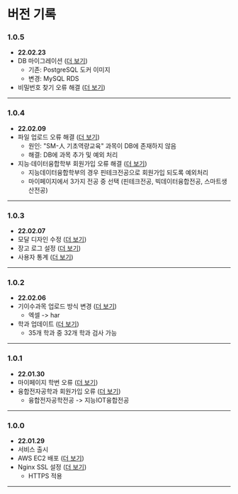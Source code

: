 # 버전 기록

### 1.0.5
* **22.02.23**
* DB 마이그레이션 ([더 보기](https://github.com/hyunmin0317/SMUNITY/issues/172))
  * 기존: PostgreSQL 도커 이미지
  * 변경: MySQL RDS
* 비밀번호 찾기 오류 해결 ([더 보기](https://github.com/hyunmin0317/SMUNITY/issues/175))
---

### 1.0.4
* **22.02.09**
* 파일 업로드 오류 해결 ([더 보기](https://github.com/hyunmin0317/smunity/issues/156))
  * 원인: "SM-人 기초역량교육" 과목이 DB에 존재하지 않음 
  * 해결: DB에 과목 추가 및 예외 처리
* 지능·데이터융합학부 회원가입 오류 해결 ([더 보기](https://github.com/hyunmin0317/smunity/issues/117))
  * 지능데이터융합학부의 경우 핀테크전공으로 회원가입 되도록 예외처리
  * 마이페이지에서 3가지 전공 중 선택 (핀테크전공, 빅데이터융합전공, 스마트생산전공)
---

### 1.0.3
* **22.02.07**
* 모달 디자인 수정 ([더 보기](https://github.com/hyunmin0317/smunity/issues/148))
* 장고 로그 설정 ([더 보기](https://github.com/hyunmin0317/smunity/issues/150))
* 사용자 통계 ([더 보기](https://github.com/hyunmin0317/smunity/issues/152))
---

### 1.0.2
* **22.02.06**
* 기이수과목 업로드 방식 변경 ([더 보기](https://github.com/hyunmin0317/smunity/issues/132))
  * 엑셀 -> har
* 학과 업데이트 ([더 보기](https://github.com/hyunmin0317/smunity/issues/134))
  * 35개 학과 중 32개 학과 검사 가능
---

### 1.0.1
* **22.01.30**
* 마이페이지 학번 오류 ([더 보기](https://github.com/hyunmin0317/smunity/issues/113))
* 융합전자공학과 회원가입 오류 ([더 보기](https://github.com/hyunmin0317/smunity/issues/115))
  * 융합전자공학전공 -> 지능IOT융합전공
---

### 1.0.0
* **22.01.29**
* 서비스 출시
* AWS EC2 배포 ([더 보기](https://github.com/hyunmin0317/smunity/issues/82))
* Nginx SSL 설정 ([더 보기](https://github.com/hyunmin0317/smunity/issues/83))
  * HTTPS 적용
---
